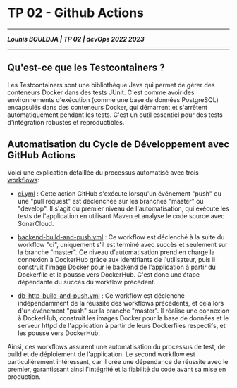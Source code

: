 # TP 02 - Github Actions

___
***Lounis BOULDJA    |   TP 02    |     devOps 2022 2023***
___

## Qu'est-ce que les Testcontainers ?
Les Testcontainers sont une bibliothèque Java qui permet de gérer des conteneurs Docker dans des tests JUnit. C'est comme avoir des environnements d'exécution (comme une base de données PostgreSQL) encapsulés dans des conteneurs Docker, qui démarrent et s'arrêtent automatiquement pendant les tests. C'est un outil essentiel pour des tests d'intégration robustes et reproductibles.

## Automatisation du Cycle de Développement avec GitHub Actions
Voici une explication détaillée du processus automatisé avec trois [workflows](..%2F.github%2Fworkflows):

- [ci.yml](..%2F.github%2Fworkflows%2Fci.yml) : Cette action GitHub s'exécute lorsqu'un événement "push" ou une "pull request" est déclenchée sur les branches "master" ou "develop". Il s'agit du premier niveau de l'automatisation, qui exécute les tests de l'application en utilisant Maven et analyse le code source avec SonarCloud.

- [backend-build-and-push.yml](..%2F.github%2Fworkflows%2Fbackend-build-and-push.yml) : Ce workflow est déclenché à la suite du workflow "ci", uniquement s'il est terminé avec succès et seulement sur la branche "master". Ce niveau d'automatisation prend en charge la connexion à DockerHub grâce aux identifiants de l'utilisateur, puis il construit l'image Docker pour le backend de l'application à partir du Dockerfile et la pousse vers DockerHub. C'est donc une étape dépendante du succès du workflow précédent.

- [db-http-build-and-push.yml](..%2F.github%2Fworkflows%2Fdb-http-build-and-push.yml) : Ce workflow est déclenché indépendamment de la réussite des workflows précédents, et cela lors d'un événement "push" sur la branche "master". Il réalise une connexion à DockerHub, construit les images Docker pour la base de données et le serveur httpd de l'application à partir de leurs Dockerfiles respectifs, et les pousse vers DockerHub.

Ainsi, ces workflows assurent une automatisation du processus de test, de build et de déploiement de l'application. Le second workflow est particulièrement intéressant, car il crée une dépendance de réussite avec le premier, garantissant ainsi l'intégrité et la fiabilité du code avant sa mise en production.
